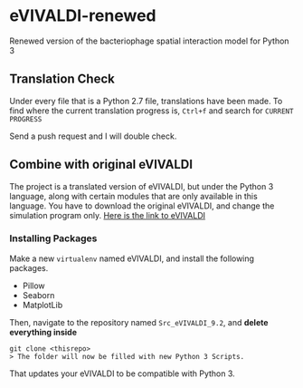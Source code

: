 # eVIVALDI-renewed
Renewed version of the bacteriophage spatial interaction model for Python 3

## Translation Check
Under every file that is a Python 2.7 file, translations have been made.
To find where the current translation progress is, `Ctrl+f` and search for `CURRENT PROGRESS`

Send a push request and I will double check.

## Combine with original eVIVALDI
The project is a translated version of eVIVALDI, but under the Python 3 language, along with certain modules that are only available in this language.
You have to download the original eVIVALDI, and change the simulation program only. [Here is the link to eVIVALDI](https://gitlab.pasteur.fr/jsousa/eVIVALDI/-/tree/master/Src_eVIVALDI_9.2)

### Installing Packages
Make a new `virtualenv` named eVIVALDI, and install the following packages.
+ Pillow
+ Seaborn
+ MatplotLib

Then, navigate to the repository named `Src_eVIVALDI_9.2`, and __delete everything inside__

    git clone <thisrepo>
    > The folder will now be filled with new Python 3 Scripts.
 
That updates your eVIVALDI to be compatible with Python 3.
